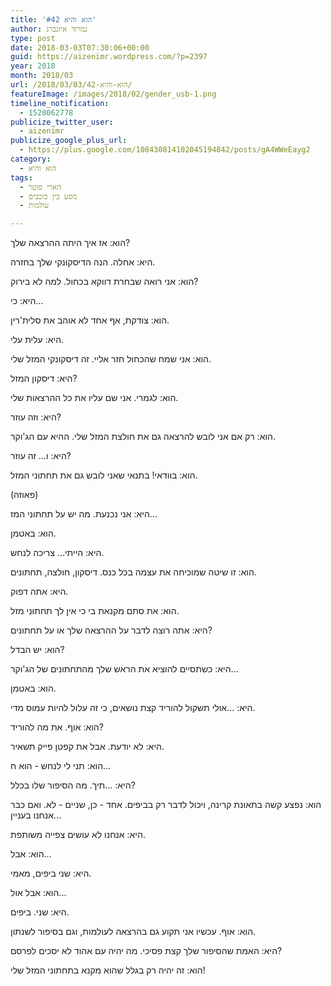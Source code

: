 ```yaml
---
title: 'הוא והיא #42'
author: נמרוד איזנברג
type: post
date: 2018-03-03T07:30:06+00:00
guid: https://aizenimr.wordpress.com/?p=2397
year: 2018
month: 2018/03
url: /2018/03/03/הוא-והיא-42/
featureImage: /images/2018/02/gender_usb-1.png
timeline_notification:
  - 1520062778
publicize_twitter_user:
  - aizenimr
publicize_google_plus_url:
  - https://plus.google.com/108430814102045194842/posts/gA4WWeEayg2
category:
  - הוא והיא
tags:
  - הארי פוטר
  - מסע בין כוכבים
  - עולמות

---
```

הוא: אז איך היתה ההרצאה שלך?

היא: אחלה. הנה הדיסקונקי שלך בחזרה.

הוא: אני רואה שבחרת דווקא בכחול. למה לא בירוק?

היא: כי...

הוא: צודקת, אף אחד לא אוהב את סלית'רין.

היא: עלית עלי.

הוא: אני שמח שהכחול חזר אליי. זה דיסקונקי המזל שלי.

היא: דיסקון המזל?

הוא: לגמרי. אני שם עליו את כל ההרצאות שלי.

היא: וזה עוזר?

הוא: רק אם אני לובש להרצאה גם את חולצת המזל שלי. ההיא עם הג'וקר.

היא: ו... זה עוזר?

הוא: בוודאי! בתנאי שאני לובש גם את תחתוני המזל.

(פאוזה)

היא: אני נכנעת. מה יש על תחתוני המז...

הוא: באטמן.

היא: הייתי... צריכה לנחש.

הוא: זו שיטה שמוכיחה את עצמה בכל כנס. דיסקון, חולצה, תחתונים.

היא: אתה דפוק.

הוא: את סתם מקנאת בי כי אין לך תחתוני מזל.

היא: אתה רוצה לדבר על ההרצאה שלך או על תחתונים?

הוא: יש הבדל?

היא: כשתסיים להוציא את הראש שלך מהתחתונים של הג'וקר...

הוא: באטמן.

היא: ...אולי תשקול להוריד קצת נושאים, כי זה עלול להיות עמוס מדי.

הוא: אוף. את מה להוריד?

היא: לא יודעת. אבל את קפטן פייק תשאיר.

הוא: תני לי לנחש - הוא ח...

היא: ...תיך. מה הסיפור שלו בכלל?

הוא: נפצע קשה בתאונת קרינה, ויכול לדבר רק בביפים. אחד - כן, שניים - לא. ואם כבר אנחנו בעניין...

היא: אנחנו לא עושים צפייה משותפת.

הוא: אבל...

היא: שני ביפים, מאמי.

הוא: אבל אול...

היא: שני. ביפים.

הוא: אוף. עכשיו אני תקוע גם בהרצאה לעולמות, וגם בסיפור לשנתון.

היא: האמת שהסיפור שלך קצת פסיכי. מה יהיה עם אהוד לא יסכים לפרסם?

הוא: זה יהיה רק בגלל שהוא מקנא בתחתוני המזל שלי!